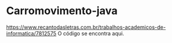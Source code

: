 # Carromovimento-java
https://www.recantodasletras.com.br/trabalhos-academicos-de-informatica/7812575   O código se encontra aqui.
